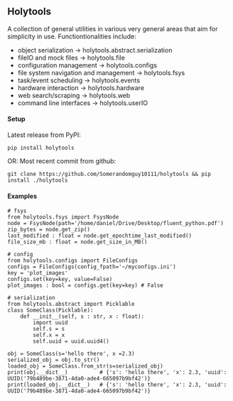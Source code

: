 ## Holytools
A collection of general utilities in various very general areas that aim for simplicity in use. 
Functiontionalities include:

- object serialization -> holytools.abstract.serialization
- fileIO and mock files -> holytools.file
- configuration management -> holytools.configs
- file system navigation and management -> holytools.fsys
- task/event scheduling -> holytools.events
- hardware interaction ->  holytools.hardware
- web search/scraping -> holytools.web
- command line interfaces -> holytools.userIO


#### Setup
Latest release from PyPI:
```
pip install holytools 
```

OR: Most recent commit from github:
```
git clone https://github.com/Somerandomguy10111/holytools && pip install ./holytools
```


#### Examples
```
# fsys
from holytools.fsys import FsysNode
node = FsysNode(path='/home/daniel/Drive/Desktop/fluent_python.pdf')
zip_bytes = node.get_zip()
last_modified : float = node.get_epochtime_last_modified()
file_size_mb : float = node.get_size_in_MB()
```
```
# config
from holytools.configs import FileConfigs
configs = FileConfigs(config_fpath='~/myconfigs.ini')
key = 'plot_images'
configs.set(key=key, value=False)
plot_images : bool = configs.get(key=key) # False
```
```
# serialization
from holytools.abstract import Picklable
class SomeClass(Picklable):
    def __init__(self, s : str, x : float):
        import uuid
        self.s = s
        self.x = x
        self.uuid = uuid.uuid4()

obj = SomeClass(s='hello there', x =2.3)
serialized_obj = obj.to_str()
loaded_obj = SomeClass.from_str(s=serialized_obj)
print(obj.__dict__)          # {'s': 'hello there', 'x': 2.3, 'uuid': UUID('79b489be-3871-4da0-ade4-665097b9bf42')}
print(loaded_obj.__dict__)   # {'s': 'hello there', 'x': 2.3, 'uuid': UUID('79b489be-3871-4da0-ade4-665097b9bf42')}
```